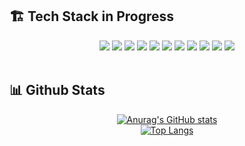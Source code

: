   ## 🏗 Tech Stack in Progress

  <div align = "center">
    
  <img src="https://img.shields.io/badge/C-A8B9CC?style=flat&logo=C&logoColor=white">
  <img src="https://img.shields.io/badge/C++-00599C?style=flat&logo=C%2B%2B&logoColor=white">
  <img src="https://img.shields.io/badge/Python-3776AB?style=flat&logo=Python&logoColor=white"/>
  <img src="https://img.shields.io/badge/JavaScript-F7DF1E?style=flat&logo=JavaScript&logoColor=black"/>
  <img src="https://img.shields.io/badge/TypeScript-3178C6?style=flat&logo=TypeScript&logoColor=white"/>
  <img src="https://img.shields.io/badge/Matlab-0076A8?style=flat&logo=Mathworks&logoColor=white"/>
  <img src="https://img.shields.io/badge/React-61DAFB?style=flat&logo=React&logoColor=black"/>
  <img src="https://img.shields.io/badge/React_Native-61DAFB?style=flat&logo=React&logoColor=black"/>
  <img src="https://img.shields.io/badge/Expo-000020?style=flat&logo=Expo&logoColor=white"/>
  <img src="https://img.shields.io/badge/Next.js-000000?style=flat&logo=Next.js&logoColor=white"/>
  <img src="https://img.shields.io/badge/MFC-00599C?style=flat&logo=Visual%20Studio&logoColor=white"/>
  <br/>
  <br/>

</div>

  ## 📊 Github Stats

<div align = "center">
  
  [![Anurag's GitHub stats](https://github-readme-stats.vercel.app/api?username=itleews&show_icons=true&theme=default&hide_border=true&card_width=450)](https://github.com/anuraghazra/github-readme-stats)  
  [![Top Langs](https://github-readme-stats.vercel.app/api/top-langs/?username=itleews&layout=compact&hide_border=true&card_width=450)](https://github.com/anuraghazra/github-readme-stats)

</div>
